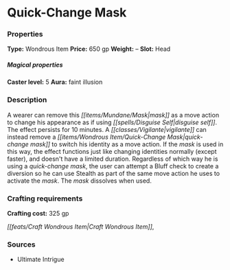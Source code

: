 ﻿---
Title: "Quick-Change Mask"
Type: "Wondrous Item"
Price: "650 gp"
Weight: "–"
Slot: "Head"
Caster level: "5"
Aura: "faint illusion"
Description: |
  "A wearer can remove this mask as a move action to change his appearance as if using _disguise self_. The effect persists for 10 minutes. A vigilante can instead remove a _quick-change mask_ to switch his identity as a move action. If the mask is used in this way, the effect functions just like changing identities normally (except faster), and doesn't have a limited duration. Regardless of which way he is using a _quick-change mask_, the user can attempt a Bluff check to create a diversion so he can use Stealth as part of the same move action he uses to activate the mask. The mask dissolves when used."
Crafting cost: "325 gp"
Sources: "['Ultimate Intrigue']"
---

# Quick-Change Mask

### Properties

**Type:** Wondrous Item **Price:** 650 gp **Weight:** – **Slot:** Head

##### Magical properties

**Caster level:** 5 **Aura:** faint illusion

### Description

A wearer can remove this _[[items/Mundane/Mask|mask]]_ as a move action to change his appearance as if using _[[spells/Disguise Self|disguise self]]_. The effect persists for 10 minutes. A _[[classes/Vigilante|vigilante]]_ can instead remove a _[[items/Wondrous Item/Quick-Change Mask|quick-change mask]]_ to switch his identity as a move action. If the _mask_ is used in this way, the effect functions just like changing identities normally (except faster), and doesn't have a limited duration. Regardless of which way he is using a _quick-change mask_, the user can attempt a Bluff check to create a diversion so he can use Stealth as part of the same move action he uses to activate the _mask_. The _mask_ dissolves when used.

### Crafting requirements

**Crafting cost:** 325 gp

_[[feats/Craft Wondrous Item|Craft Wondrous Item]]_,

### Sources

* Ultimate Intrigue